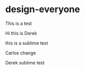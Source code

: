 design-everyone
===============
This is a test 

Hi this is Derek

this is a sublime test

Carlos change

Derek sublime test
